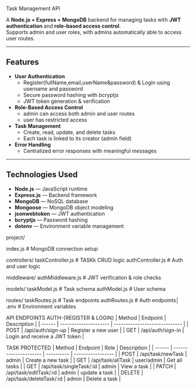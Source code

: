 Task Management API

A **Node.js + Express + MongoDB** backend for managing tasks with **JWT authentication** and **role-based access control**.  
Supports admin and user roles, with admins automatically able to access user routes.

---

## Features

- **User Authentication**
  - Register(fullName,email,userName&password) & Login using username and password
  - Secure password hashing with bcryptjs
  - JWT token generation & verification
- **Role-Based Access Control**
  - admin can access both admin and user routes
  - user has restricted access
- **Task Management**
  - Create, read, update, and delete tasks
  - Each task is linked to its creator (admin field)
- **Error Handling**
  - Centralized error responses with meaningful messages

---

## Technologies Used

- **Node.js** — JavaScript runtime
- **Express.js** — Backend framework
- **MongoDB** — NoSQL database
- **Mongoose** — MongoDB object modeling
- **jsonwebtoken** — JWT authentication
- **bcryptjs** — Password hashing
- **dotenv** — Environment variable management

project/

index.js # MongoDB connection setup

controllers/
taskController.js # TASKk CRUD logic
authController.js # Auth and user logic

middleware/
authMiddleware.js # JWT verification & role checks

models/
taskModel.js # Task schema
authModel.js # User schema

routes/
taskRoutes.js # Task endpoints
authRoutes.js # Auth endpoints│
.env # Environment variables

API ENDPOINTS
AUTH-{REGISTER & LOGIN}
| Method | Endpoint              | Description                   |
| ------ | --------------------- | ----------------------------- |
| POST   |  /api/auth/sign-up    | Register a new user           |
| GET    |  /api/auth/sign-in    | Login and receive a JWT token |

TASK PROTECTED
| Method |      Endpoint            | Role       | Description       |
| ------ | ---------------------    | ---------- | ----------------- |
| POST   |   /api/task/newTask      | admin      | Create a new task |
| GET    |   /api/task/allTask      | user/admin | Get all tasks     |
| GET    | /api/task/singleTask/:id | admin      | View a task     |
| PATCH  | /api/task/editTask/:id   | admin      | update a task     |
| DELETE | /api/task/deleteTask/:id | admin      | Delete a task     |
